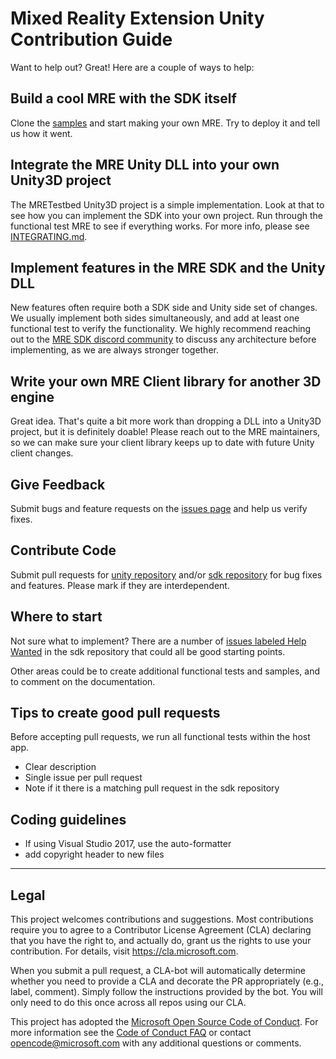 # Mixed Reality Extension Unity Contribution Guide

Want to help out? Great! Here are a couple of ways to help:

## Build a cool MRE with the SDK itself
Clone the [samples](
https://github.com/microsoft/mixed-reality-extension-sdk-samples) and start
making your own MRE. Try to deploy it and tell us how it went.


## Integrate the MRE Unity DLL into your own Unity3D project
The MRETestbed Unity3D project is a simple implementation. Look at that to see 
how you can implement the SDK into your own project. Run through the functional
test MRE to see if everything works. For more info, please see 
[INTEGRATING.md](INTEGRATING.md).


## Implement features in the MRE SDK and the Unity DLL
New features often require both a SDK side and Unity side set
of changes. We usually implement both sides simultaneously, and add at least
one functional test to verify the functionality. We highly recommend reaching
out to the [MRE SDK discord community](https://discord.gg/ypvBkWz) to discuss 
any architecture before implementing, as we are always stronger together. 


## Write your own MRE Client library for another 3D engine
Great idea. That's quite a bit more work than dropping a DLL into a Unity3D
project, but it is definitely doable! Please reach out to the MRE maintainers,
so we can make sure your client library keeps up to date with future Unity 
client changes.


## Give Feedback
Submit bugs and feature requests on the [issues page](
https://github.com/microsoft/mixed-reality-extension-sdk/issues) and help us
verify fixes.


## Contribute Code
Submit pull requests for [unity repository](
https://github.com/Microsoft/mixed-reality-extension-unity/pulls) and/or [sdk
repository](https://github.com/Microsoft/mixed-reality-extension-sdk/pulls) 
for bug fixes and features. Please mark if they are interdependent.


## Where to start
Not sure what to implement? There are a number of [issues labeled Help Wanted](
https://github.com/microsoft/mixed-reality-extension-sdk/labels/help%20wanted) 
in the sdk repository that could all be good starting points.

Other areas could be to create additional functional tests and samples, and to
comment on the documentation. 


## Tips to create good pull requests
Before accepting pull requests, we run all functional tests within the host 
app.
* Clear description
* Single issue per pull request
* Note if it there is a matching pull request in the sdk repository


## Coding guidelines
* If using Visual Studio 2017, use the auto-formatter
* add copyright header to new files


---
## Legal
This project welcomes contributions and suggestions.  Most contributions require you to agree to a
Contributor License Agreement (CLA) declaring that you have the right to, and actually do, grant us
the rights to use your contribution. For details, visit https://cla.microsoft.com.

When you submit a pull request, a CLA-bot will automatically determine whether you need to provide
a CLA and decorate the PR appropriately (e.g., label, comment). Simply follow the instructions
provided by the bot. You will only need to do this once across all repos using our CLA.

This project has adopted the [Microsoft Open Source Code of Conduct](https://opensource.microsoft.com/codeofconduct/).
For more information see the [Code of Conduct FAQ](https://opensource.microsoft.com/codeofconduct/faq/) or
contact [opencode@microsoft.com](mailto:opencode@microsoft.com) with any additional questions or comments.
